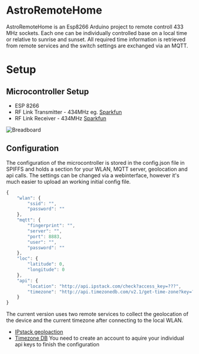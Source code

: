 # AstroRemoteHome

AstroRemoteHome is an Esp8266 Arduino project to remote controll 433 MHz sockets.
Each one can be individually controlled base on a local time or relative to sunrise and sunset.
All required time information is retrieved from remote services and the switch settings are exchanged via an MQTT.













# Setup
## Microcontroller Setup

* ESP 8266
* RF Link Transmitter - 434MHz eg. [Sparkfun](https://www.sparkfun.com/products/10534)
* RF Link Receiver - 434MHz [Sparkfun](https://www.sparkfun.com/products/10532)

![Breadboard](https://vk.github.io/AstroRemoteHome/img/breadboard.png "BreadBoard")


## Configuration

The configuration of the microcontroller is stored in the config.json file in SPIFFS and holds a section for your WLAN, MQTT server, geolocation and api calls.
The settings can be changed via a webinterface, however it's much easier to upload an working initial config file.

```javascript
{
    "wlan": {
        "ssid": "",
        "password": ""
    },
    "mqtt": {
        "fingerprint": "",
        "server": "",
        "port": 8883,
        "user": "",
        "password": ""
    },
    "loc": {
        "latitude": 0,
        "longitude": 0
    },
    "api": {
        "location": "http://api.ipstack.com/check?access_key=???",
        "timezone": "http://api.timezonedb.com/v2.1/get-time-zone?key=???"
    }
}
```

The current version uses two remote services to collect the geolocation of the device and the current timezone after connecting to the local WLAN.
* [IPstack geoloaction](https://ipstack.com/)
* [Timezone DB](https://timezonedb.com/)
You need to create an account to aquire your individual api keys to finish the configuration


